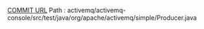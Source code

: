 [COMMIT URL](https://github.com/apache/activemq/commit/8bf987b134bd827b93ed8157b323bc3bd2d8a82e)
Path : activemq/activemq-console/src/test/java/org/apache/activemq/simple/Producer.java
